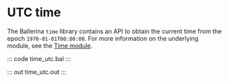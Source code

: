 # UTC time

The Ballerina `time` library contains an API to obtain the current
time from the epoch `1970-01-01T00:00:00`.
For more information on the underlying module,
see the [Time module](https://lib.ballerina.io/ballerina/time/latest/).

::: code time_utc.bal :::

::: out time_utc.out :::